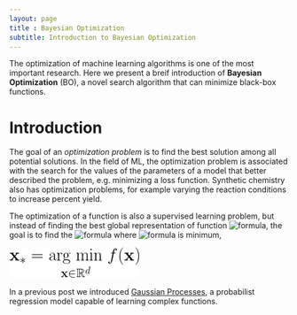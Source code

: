 ```yaml
---
layout: page
title : Bayesian Optimization
subtitle: Introduction to Bayesian Optimization
---
```



The optimization of machine learning algorithms is one of the most important research. 
Here we present a breif introduction of **Bayesian Optimization** (BO), a novel search algorithm that can minimize black-box functions.

# Introduction
The goal of an *optimization problem* is to find the best solution among all potential solutions. 
In the field of ML, the optimization problem is associated with the search for the values of the parameters of a model that better described the problem, e.g. minimizing a loss function. 
Synthetic chemistry also has optimization problems, for example varying the reaction conditions to increase percent yield.

The optimization of a function is also a supervised learning problem, but instead of finding the best global representation of function ![formula](https://render.githubusercontent.com/render/math?math=f(\cdot)), the goal is to find the ![formula](https://render.githubusercontent.com/render/math?math=\mathbf{x})  where ![formula](https://render.githubusercontent.com/render/math?math=f(\cdot)) is minimum,

![Figure](assets/img/intro_bo/Equations/arg_min.png)


In a previous post we introduced [Gaussian Processes](intro_GP.md), a probabilist regression model capable of learning complex functions. 
